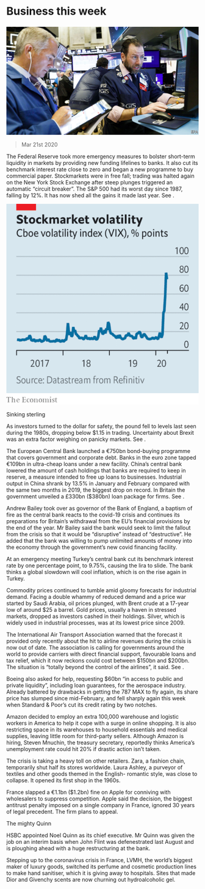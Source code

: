###### 

# Business this week 

#####  

![image](images/20200321_WWP501.jpg) 

> Mar 21st 2020 

The Federal Reserve took more emergency measures to bolster short-term liquidity in markets by providing new funding lifelines to banks. It also cut its benchmark interest rate close to zero and began a new programme to buy commercial paper. Stockmarkets were in free fall; trading was halted again on the New York Stock Exchange after steep plunges triggered an automatic “circuit breaker”. The S&amp;P 500 had its worst day since 1987, falling by 12%. It has now shed all the gains it made last year. See .

![image](images/20200321_WWC439.png) 


Sinking sterling

As investors turned to the dollar for safety, the pound fell to levels last seen during the 1980s, dropping below $1.15 in trading. Uncertainty about Brexit was an extra factor weighing on panicky markets. See .

The European Central Bank launched a €750bn bond-buying programme that covers government and corporate debt. Banks in the euro zone tapped €109bn in ultra-cheap loans under a new facility. China’s central bank lowered the amount of cash holdings that banks are required to keep in reserve, a measure intended to free up loans to businesses. Industrial output in China shrank by 13.5% in January and February compared with the same two months in 2019, the biggest drop on record. In Britain the government unveiled a £330bn ($380bn) loan package for firms. See .


Andrew Bailey took over as governor of the Bank of England, a baptism of fire as the central bank reacts to the covid-19 crisis and continues its preparations for Britain’s withdrawal from the EU’s financial provisions by the end of the year. Mr Bailey said the bank would seek to limit the fallout from the crisis so that it would be “disruptive” instead of “destructive”. He added that the bank was willing to pump unlimited amounts of money into the economy through the government’s new covid financing facility.

At an emergency meeting Turkey’s central bank cut its benchmark interest rate by one percentage point, to 9.75%, causing the lira to slide. The bank thinks a global slowdown will cool inflation, which is on the rise again in Turkey.

Commodity prices continued to tumble amid gloomy forecasts for industrial demand. Facing a double whammy of reduced demand and a price war started by Saudi Arabia, oil prices plunged, with Brent crude at a 17-year low of around $25 a barrel. Gold prices, usually a haven in stressed markets, dropped as investors cashed in their holdings. Silver, which is widely used in industrial processes, was at its lowest price since 2009.

The International Air Transport Association warned that the forecast it provided only recently about the hit to airline revenues during the crisis is now out of date. The association is calling for governments around the world to provide carriers with direct financial support, favourable loans and tax relief, which it now reckons could cost between $150bn and $200bn. The situation is “totally beyond the control of the airlines”, it said. See .

Boeing also asked for help, requesting $60bn “in access to public and private liquidity”, including loan guarantees, for the aerospace industry. Already battered by drawbacks in getting the 787 MAX to fly again, its share price has slumped since mid-February, and fell sharply again this week when Standard &amp; Poor’s cut its credit rating by two notches.

Amazon decided to employ an extra 100,000 warehouse and logistic workers in America to help it cope with a surge in online shopping. It is also restricting space in its warehouses to household essentials and medical supplies, leaving little room for third-party sellers. Although Amazon is hiring, Steven Mnuchin, the treasury secretary, reportedly thinks America’s unemployment rate could hit 20% if drastic action isn’t taken.

The crisis is taking a heavy toll on other retailers. Zara, a fashion chain, temporarily shut half its stores worldwide. Laura Ashley, a purveyor of textiles and other goods themed in the English- romantic style, was close to collapse. It opened its first shop in the 1960s.

France slapped a €1.1bn ($1.2bn) fine on Apple for conniving with wholesalers to suppress competition. Apple said the decision, the biggest antitrust penalty imposed on a single company in France, ignored 30 years of legal precedent. The firm plans to appeal.

The mighty Quinn

HSBC appointed Noel Quinn as its chief executive. Mr Quinn was given the job on an interim basis when John Flint was defenestrated last August and is ploughing ahead with a huge restructuring at the bank.

Stepping up to the coronavirus crisis in France, LVMH, the world’s biggest maker of luxury goods, switched its perfume and cosmetic production lines to make hand sanitiser, which it is giving away to hospitals. Sites that made Dior and Givenchy scents are now churning out hydroalcoholic gel.

